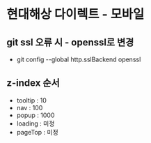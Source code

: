 # 현대해상 다이렉트 - 모바일

## git ssl 오류 시 - openssl로 변경

- git config --global http.sslBackend openssl

## z-index 순서

- tooltip : 10
- nav : 100
- popup : 1000
- loading : 미정
- pageTop : 미정